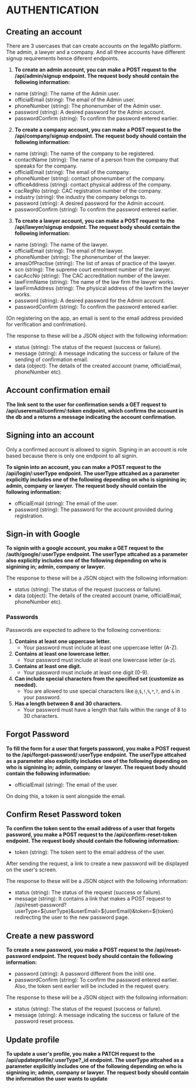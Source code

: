 # AUTHENTICATION
## Creating an account
There are 3 usercases that can create accounts on the legalMo platform. The admin, a lawyer and a company. And all three accounts have different signup requirements hence diferent endpoints.

1. **To create an admin account, you can make a POST request to the /api/admin/signup endpoint. The request body should contain the following information:**
  - name (string): The name of the Admin user.
  - officialEmail (string): The email of the Admin user.
  - phoneNumber (string): The phonenumber of the Admin user.
  - password (string): A desired password for the Admin account.
  - passwordConfirm (string): To confirm the password entered earlier.

2. **To create a company account, you can make a POST request to the /api/company/signup endpoint. The request body should contain the following information:**
  - name (string): The name of the company to be registered.
  - contactName (string): The name of a person from the company that speeaks for the company.
  - officialEmail (string): The email of the company.
  - phoneNumber (string): contact phonenumber of the company.
  - officeAddress (string): contact physical address of the company.
  - cacRegNo (string): CAC registration number of the company.
  - industry (string): the industry the company belongs to.
  - password (string): A desired password for the Admin account.
  - passwordConfirm (string): To confirm the password entered earlier.

3. **To create a lawyer account, you can make a POST request to the /api/lawyer/signup endpoint. The request body should contain the following information:**
  - name (string): The name of the lawyer.
  - officialEmail (string): The email of the lawyer.
  - phoneNumber (string): The phonenumber of the lawyer.
  - areasOfPractise (string): The list of areas of practice of the lawyer.
  - scn (string): The supreme court enrolment number of the lawyer.
  - cacAccNo (string): The CAC accreditation number of the lawyer.
  - lawFirmName (string): The name of the law firm the lawyer works.
  - lawFirmAddress (string): The physical address of the lawfirm the lawyer works.
  - password (string): A desired password for the Admin account.
  - passwordConfirm (string): To confirm the password entered earlier.

(On registering on the app, an email is sent to the email address provided for verification and confrimation).

The response to these will be a JSON object with the following information:

 - status (string): The status of the request (success or failure).
 - message (string): A message indicating the success or failure of the sending of confirmation email.
 - data (object): The details of the created account (name, officialEmail, phoneNumber etc).

 ## Account confirmation email
**The link sent to the user for confirmation sends a GET request to /api/useremail/confirm/:token endpoint, which confirms the account in the db and a returns a message indicating the account confirmation.**

## Signing into an account
Only a confirmed account is allowed to signin. 
Signing in an account is role based because there is only one endpoint to all signin.

**To signin into an account, you can make a POST request to the /api/login/:userType endpoint. The userType attcahed as a parameter explicitly includes one of the following depending on who is signining in; admin, company or lawyer.** 
**The request body should contain the following information:**
 - officialEmail (string): The email of the user.
 - password (string): The password for the account provided during registration.

## Sign-in with Google
**To signin with a google account, you make a GET request to the /auth/google/:userType endpoint. The userType attcahed as a parameter also explicitly includes one of the following depending on who is signining in; admin, company or lawyer.** 

The response to these will be a JSON object with the following information:
 - status (string): The status of the request (success or failure).
 - data (object): The details of the created account (name, officialEmail, phoneNumber etc).

### Passwords
Passwords are expected to adhere to the following conventions:
1. **Contains at least one uppercase letter.**
   - Your password must include at least one uppercase letter (A-Z).
2. **Contains at least one lowercase letter.**
   - Your password must include at least one lowercase letter (a-z).
3. **Contains at least one digit.**
   - Your password must include at least one digit (0-9).
4. **Can include special characters from the specified set (customize as needed).**
   - You are allowed to use special characters like `@`,`$`,`!`,`%`,`*`,`?`, and `&` in your password. 
5. **Has a length between 8 and 30 characters.**
   - Your password must have a length that falls within the range of 8 to 30 characters.

## Forgot Password
**To fill the form for a user that forgets password, you make a POST request to the /api/forgot-password/:userType endpoint. The userType attcahed as a parameter also explicitly includes one of the following depending on who is signining in; admin, company or lawyer. The request body should contain the following information:**
  - officialEmail (string): The email of the user.

On doing this, a token is sent alongside the email.
## Confirm Reset Password token
**To confirm the token sent to the email address of a user that forgets password, you make a POST request to the /api/confirm-reset-token endpoint. The request body should contain the following information:**
  - token (string): The token sent to the email address of the user.

After sending the request, a link to create a new password will be displayed on the user's screen. 

The response to these will be a JSON object with the following information:
 - status (string): The status of the request (success or failure).
 - message (string): It contains a link that makes a POST request to /api/reset-password?userType=${userType}&userEmail=${userEmail}&token=${token} redirecting the user to the new password page. 
 ## Create a new password
**To create a new password, you make a POST request to the /api/reset-password endpoint. The request body should contain the following information:**
  - password (string): A password different from the initil one.
  - passwordConfirm (string): To confirm the password entered earlier.
Also, the token sent earlier will be included in the request query.

The response to these will be a JSON object with the following information:
 - status (string): The status of the request (success or failure).
 - message (string):  A message indicating the success or failure of the password reset process.

 ## Update profile
**To update a user's profile, you make a PATCH request to the /api/updateprofile/:userType?_id endpoint. The userType attcahed as a parameter explicitly includes one of the following depending on who is signining in; admin, company or lawyer. The request body should contain the information the user wants to update**

